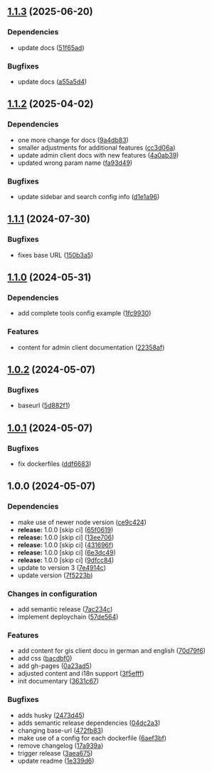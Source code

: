 ## [1.1.3](https://github.com/terrestris/shogun-docs/compare/v1.1.2...v1.1.3) (2025-06-20)


### Dependencies

* update docs ([51f65ad](https://github.com/terrestris/shogun-docs/commit/51f65ade4ab1b32fc24a174ec04b97d269d72cba))


### Bugfixes

* update docs ([a55a5d4](https://github.com/terrestris/shogun-docs/commit/a55a5d4a4350f960cc5132522d162e38c0a9b582))

## [1.1.2](https://github.com/terrestris/shogun-docs/compare/v1.1.1...v1.1.2) (2025-04-02)


### Dependencies

* one more change for docs ([9a4db83](https://github.com/terrestris/shogun-docs/commit/9a4db832054f334070128b52c2e614e378da343c))
* smaller adjustments for additional features ([cc3d06a](https://github.com/terrestris/shogun-docs/commit/cc3d06afa4ff4bce7d2792cea34bde734063fbac))
* update admin client docs with new features ([4a0ab39](https://github.com/terrestris/shogun-docs/commit/4a0ab3936fdf166a076b7c9c9047a13a600fc49b))
* updated wrong param name ([fa93d49](https://github.com/terrestris/shogun-docs/commit/fa93d491c3e705051710fce2bfa8d12384b95a04))


### Bugfixes

* update sidebar and search config info ([d1e1a96](https://github.com/terrestris/shogun-docs/commit/d1e1a9639bc9ae4fef2b4a2f096f09cfa5fce111))

## [1.1.1](https://github.com/terrestris/shogun-docs/compare/v1.1.0...v1.1.1) (2024-07-30)


### Bugfixes

* fixes base URL ([150b3a5](https://github.com/terrestris/shogun-docs/commit/150b3a5ef584e65efe94c9971dbe0996b220e4ce))

## [1.1.0](https://github.com/terrestris/shogun-docs/compare/v1.0.2...v1.1.0) (2024-05-31)


### Dependencies

* add complete tools config example ([1fc9930](https://github.com/terrestris/shogun-docs/commit/1fc9930f01c00e9466c6a2cdf0cae9818f420ac1))


### Features

* content for admin client documentation ([22358af](https://github.com/terrestris/shogun-docs/commit/22358afd6cc96db805525016b23c3359fdd1de84))

## [1.0.2](https://github.com/terrestris/shogun-docs/compare/v1.0.1...v1.0.2) (2024-05-07)


### Bugfixes

* baseurl ([5d882f1](https://github.com/terrestris/shogun-docs/commit/5d882f1fc50f86b62b2ff4e10a1f9c403069b2c6))

## [1.0.1](https://github.com/terrestris/shogun-docs/compare/v1.0.0...v1.0.1) (2024-05-07)


### Bugfixes

* fix dockerfiles ([ddf6683](https://github.com/terrestris/shogun-docs/commit/ddf66835162565f3624ba227654d2b97ea458497))

## 1.0.0 (2024-05-07)


### Dependencies

* make use of newer node version ([ce9c424](https://github.com/terrestris/shogun-docs/commit/ce9c424f1407c18c00738580ada993fb8330bb65))
* **release:** 1.0.0 [skip ci] ([65f0619](https://github.com/terrestris/shogun-docs/commit/65f06195930f2c4aa822c41d6aa997add862cd1e))
* **release:** 1.0.0 [skip ci] ([13ee706](https://github.com/terrestris/shogun-docs/commit/13ee706452afcefdaac81b04d6f73b4295ecd7c5))
* **release:** 1.0.0 [skip ci] ([431696f](https://github.com/terrestris/shogun-docs/commit/431696f0b05244d009cac41c0c194c0aa643c148))
* **release:** 1.0.0 [skip ci] ([6e3dc49](https://github.com/terrestris/shogun-docs/commit/6e3dc494ef60446f90f102f713942135b7773904))
* **release:** 1.0.0 [skip ci] ([9dfcc84](https://github.com/terrestris/shogun-docs/commit/9dfcc840b8ea3156af1b1b1e34cb1febc6ff3f80))
* update to version 3 ([7e4914c](https://github.com/terrestris/shogun-docs/commit/7e4914c32985c46301367e11f4ad9dca32b1d56b))
* update version ([7f5223b](https://github.com/terrestris/shogun-docs/commit/7f5223b37ab20e8da466cd96fc8384279293d556))


### Changes in configuration

* add semantic release ([7ac234c](https://github.com/terrestris/shogun-docs/commit/7ac234c36c10951c4665f3acb9166574dab79fcb))
* implement deploychain ([57de564](https://github.com/terrestris/shogun-docs/commit/57de564ad7458a364661f773c5cd724b11ef9f82))


### Features

* add content for gis client docu in german and english ([70d79f6](https://github.com/terrestris/shogun-docs/commit/70d79f6716550b7634733f9f81d770946229d133))
* add css ([bacdbf0](https://github.com/terrestris/shogun-docs/commit/bacdbf07ffd6dfb882d12c3264ad71f547a54548))
* add gh-pages ([0a23ad5](https://github.com/terrestris/shogun-docs/commit/0a23ad53c1f86c8bc148414dd62e42bc098e68d7))
* adjusted content and i18n support ([3f5efff](https://github.com/terrestris/shogun-docs/commit/3f5efff1ef1a5418a2a7fbbf20d61c9dc75e1b9e))
* init documentary ([3631c67](https://github.com/terrestris/shogun-docs/commit/3631c67b7c03d0bddcccb4c35a35e53d612fb1d3))


### Bugfixes

* adds husky ([2473d45](https://github.com/terrestris/shogun-docs/commit/2473d457950a65a4ebf32606eb8f4868fc1d8926))
* adds semantic release dependencies ([04dc2a3](https://github.com/terrestris/shogun-docs/commit/04dc2a368c9fa6a7d76058ff040aec4d6237552d))
* changing base-url ([472fb83](https://github.com/terrestris/shogun-docs/commit/472fb83ebf47b3a094ed078264874a52a450da56))
* make use of a config for each dockerfile ([6aef3bf](https://github.com/terrestris/shogun-docs/commit/6aef3bfb683c0151ab6412880f870445089b64b8))
* remove changelog ([17a939a](https://github.com/terrestris/shogun-docs/commit/17a939a6093a458aee02b41f32a02d51c31e9d0b))
* trigger release ([3aea675](https://github.com/terrestris/shogun-docs/commit/3aea6752c35fe3cdfdbd32ad03438bd30c14f4ae))
* update readme ([1e339d6](https://github.com/terrestris/shogun-docs/commit/1e339d65bbb978dc22532d0319ca78e755c6a144))
